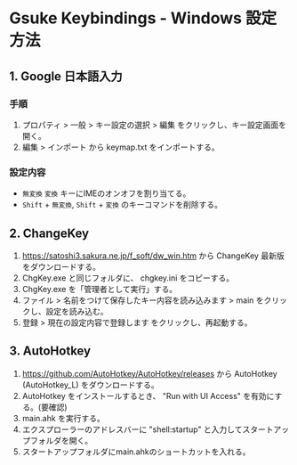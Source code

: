 # Gsuke Keybindings - Windows 設定方法

## 1. Google 日本語入力

### 手順

1. プロパティ > 一般 > キー設定の選択 > 編集 をクリックし、キー設定画面を開く。
2. 編集 > インポート から keymap.txt をインポートする。

### 設定内容

* `無変換` `変換` キーにIMEのオンオフを割り当てる。
* `Shift` + `無変換`, `Shift` + `変換` のキーコマンドを削除する。

## 2. ChangeKey

1. <https://satoshi3.sakura.ne.jp/f_soft/dw_win.htm> から ChangeKey 最新版をダウンロードする。
2. ChgKey.exe と同じフォルダに、 chgkey.ini をコピーする。
3. ChgKey.exe を「管理者として実行」する。
4. ファイル > 名前をつけて保存したキー内容を読み込みます > main をクリックし、設定を読み込む。
5. 登録 > 現在の設定内容で登録します をクリックし、再起動する。

## 3. AutoHotkey

1. <https://github.com/AutoHotkey/AutoHotkey/releases> から AutoHotkey (AutoHotkey\_L) をダウンロードする。
2. AutoHotkey をインストールするとき、 "Run with UI Access" を有効にする。(要確認)
3. main.ahk を実行する。
4. エクスプローラーのアドレスバーに "shell:startup" と入力してスタートアップフォルダを開く。
5. スタートアップフォルダにmain.ahkのショートカットを入れる。
